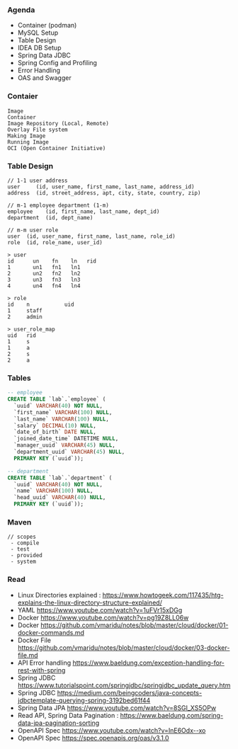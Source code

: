 ### Agenda
 - Container (podman)
 - MySQL Setup 
 - Table Design 
 - IDEA DB Setup 
 - Spring Data JDBC
 - Spring Config and Profiling 
 - Error Handling
 - OAS and Swagger 

### Contaier 
~~~
Image 
Container 
Image Repository (Local, Remote)
Overlay File system 
Making Image 
Running Image 
OCI (Open Container Initiative)
~~~

### Table Design 
~~~
// 1-1 user address
user     (id, user_name, first_name, last_name, address_id)
address  (id, street_address, apt, city, state, country, zip)

// m-1 employee department (1-m)
employee    (id, first_name, last_name, dept_id)
department  (id, dept_name)

// m-m user role 
user  (id, user_name, first_name, last_name, role_id)
role  (id, role_name, user_id)

> user
id      un    fn    ln   rid
1       un1   fn1   ln1  
2       un2   fn2   ln2  
3       un3   fn3   ln3  
4       un4   fn4   ln4   

> role 
id    n           uid
1     staff       
2     admin     

> user_role_map 
uid   rid 
1     s
1     a
2     s
2     a
~~~

### Tables
~~~ sql
-- employee
CREATE TABLE `lab`.`employee` (
  `uuid` VARCHAR(40) NOT NULL,
  `first_name` VARCHAR(100) NULL,
  `last_name` VARCHAR(100) NULL,
  `salary` DECIMAL(10) NULL,
  `date_of_birth` DATE NULL,
  `joined_date_time` DATETIME NULL,
  `manager_uuid` VARCHAR(45) NULL,
  `department_uuid` VARCHAR(45) NULL,
  PRIMARY KEY (`uuid`));

-- department 
CREATE TABLE `lab`.`department` (
  `uuid` VARCHAR(40) NOT NULL,
  `name` VARCHAR(100) NULL,
  `head_uuid` VARCHAR(40) NULL,
  PRIMARY KEY (`uuid`));
~~~

### Maven 
~~~
// scopes
 - compile 
 - test
 - provided 
 - system 
~~~

### Read 
 - Linux Directories explained : https://www.howtogeek.com/117435/htg-explains-the-linux-directory-structure-explained/
 - YAML https://www.youtube.com/watch?v=1uFVr15xDGg
 - Docker https://www.youtube.com/watch?v=pg19Z8LL06w
 - Docker https://github.com/vmaridu/notes/blob/master/cloud/docker/01-docker-commands.md
 - Docker File https://github.com/vmaridu/notes/blob/master/cloud/docker/03-docker-file.md
 - API Error handling https://www.baeldung.com/exception-handling-for-rest-with-spring
 - Spring JDBC https://www.tutorialspoint.com/springjdbc/springjdbc_update_query.htm
 - Spring JDBC https://medium.com/beingcoders/java-concepts-jdbctemplate-querying-spring-3192bed61f44
 - Spring Data JPA https://www.youtube.com/watch?v=8SGI_XS5OPw
 - Read API, Spring Data Pagination : https://www.baeldung.com/spring-data-jpa-pagination-sorting
 - OpenAPI Spec https://www.youtube.com/watch?v=InE6Odx--xo
 - OpenAPI Spec https://spec.openapis.org/oas/v3.1.0
